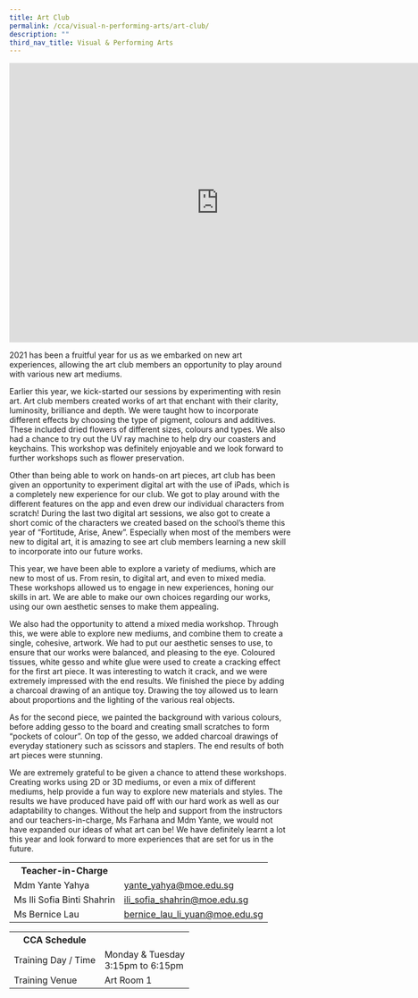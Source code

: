 ```yaml
---
title: Art Club
permalink: /cca/visual-n-performing-arts/art-club/
description: ""
third_nav_title: Visual & Performing Arts
---
```

<head>
<style>
table {
  border-collapse: collapse;
  width: 100%;
}

th, td {
  padding: 8px;
  text-align: left;
  border-bottom: 1px solid #ddd;
}

tr:hover {background-color: #F5F5DC;}
</style>
</head>

<iframe src="https://docs.google.com/presentation/d/e/2PACX-1vTlfcd2VNdxCccTM_FOnObkvAP3O1XXYLmPt_fAgKbmHTyxgmjiva3i5RIJwEsq-8NvVYHjY4XCbRxB/embed?start=false&loop=false&delayms=10000" frameborder="0" width="750" height="500" allowfullscreen="true"></iframe>

<p>2021 has been a fruitful year for us as we embarked on new art experiences, allowing the art club members an opportunity to play around with various new art mediums.</p>
<p>Earlier this year, we kick-started our sessions by experimenting with resin art. Art club members created works of art that enchant with their clarity, luminosity, brilliance and depth. We were taught how to incorporate different effects by choosing the type of pigment, colours and additives. These included dried flowers of different sizes, colours and types. We also had a chance to try out the UV ray machine to help dry our coasters and keychains. This workshop was definitely enjoyable and we look forward to further workshops such as flower preservation.</p>
<p>Other than being able to work on hands-on art pieces, art club has been given an opportunity to experiment digital art with the use of iPads, which is a completely new experience for our club. We got to play around with the different features on the app and even drew our individual characters from scratch! During the last two digital art sessions, we also got to create a short comic of the characters we created based on the school&rsquo;s theme this year of &ldquo;Fortitude, Arise, Anew&rdquo;. Especially when most of the members were new to digital art, it is amazing to see art club members learning a new skill to incorporate into our future works.</p>
<p>This year, we have been able to explore a variety of mediums, which are new to most of us. From resin, to digital art, and even to mixed media. These workshops allowed us to engage in new experiences, honing our skills in art. We are able to make our own choices regarding our works, using our own aesthetic senses to make them appealing.</p>
<p>We also had the opportunity to attend a mixed media workshop. Through this, we were able to explore new mediums, and combine them to create a single, cohesive, artwork. We had to put our aesthetic senses to use, to ensure that our works were balanced, and pleasing to the eye. Coloured tissues, white gesso and white glue were used to create a cracking effect for the first art piece. It was interesting to watch it crack, and we were extremely impressed with the end results. We finished the piece by adding a charcoal drawing of an antique toy. Drawing the toy allowed us to learn about proportions and the lighting of the various real objects.</p>
<p>As for the second piece, we painted the background with various colours, before adding gesso to the board and creating small scratches to form &ldquo;pockets of colour&rdquo;. On top of the gesso, we added charcoal drawings of everyday stationery such as scissors and staplers. The end results of both art pieces were stunning.&nbsp;</p>
<p>We are extremely grateful to be given a chance to attend these workshops. Creating works using 2D or 3D mediums, or even a mix of different mediums, help provide a fun way to explore new materials and styles. The results we have produced have paid off with our hard work as well as our adaptability to changes. Without the help and support from the instructors and our teachers-in-charge, Ms Farhana and Mdm Yante, we would not have expanded our ideas of what art can be! We have definitely learnt a lot this year and look forward to more experiences that are set for us in the future.</p>

<table>
	<tbody><tr><th colspan="1">Teacher-in-Charge</th>
</tr><tr>
	<td rowspan="1">Mdm Yante Yahya</td>
 <td>
	 <a target="" href="mailto:yante_yahya@moe.edu.sg">yante_yahya@moe.edu.sg</a></td>
	 	</tr>
<tr>
	<td rowspan="1">Ms Ili Sofia Binti Shahrin</td>
 <td>
	 <a target="" href="mailto:ili_sofia_shahrin@moe.edu.sg">ili_sofia_shahrin@moe.edu.sg</a>
	</td>
	 	</tr>
		<tr>
	<td rowspan="1">Ms Bernice Lau</td>
 <td>
	 <a target="" href="mailto:bernice_lau_li_yuan@moe.edu.sg">bernice_lau_li_yuan@moe.edu.sg</a>
	</td>
	 	</tr>
	</tbody>
	</table>
<table>
	<tbody>
		<tr>
			<th colspan="1">CCA Schedule</th>
</tr>
		<tr>
	<td rowspan="1"> Training Day / Time</td>
<td>Monday & Tuesday<br>
	3:15pm to 6:15pm
			</td>
	 	</tr>
<tr>
	<td rowspan="1">Training Venue</td>
 <td rowspan="1">Art Room 1</td>
	</tr>
</tbody>
		</table>